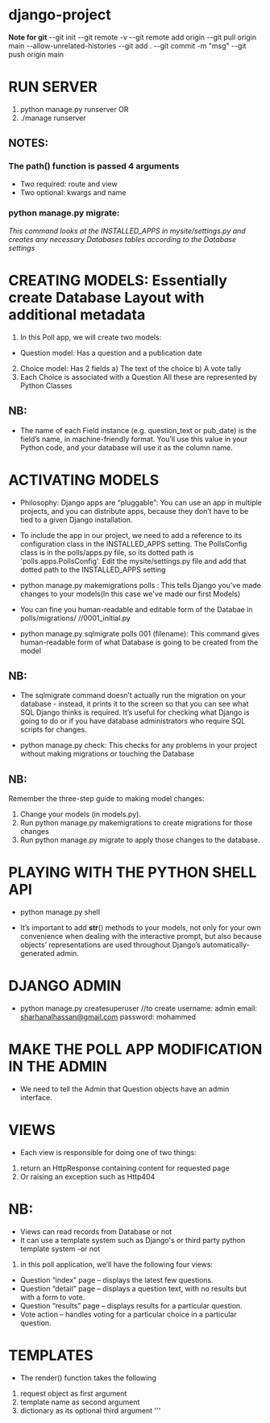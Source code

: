 # django-project


**Note for git**
--git init 
--git remote -v 
--git remote add origin <url>
--git pull origin main --allow-unrelated-histories
--git add . 
--git commit -m "msg"
--git push origin main

# RUN SERVER 
1. python manage.py runserver OR
2. ./manage runserver

## NOTES:
### The path() function is passed 4 arguments
- Two required: route and view
- Two optional: kwargs and name

### python manage.py migrate: 
*This command looks at the INSTALLED_APPS in mysite/settings.py and creates any necessary Databases tables according to the Database settings*

# CREATING MODELS: Essentially create Database Layout with additional metadata
1. In this Poll app, we will create two models:
- Question model: Has a question and a publication date
2. Choice model: Has 2 fields
    a) The text of the choice
    b) A vote tally
3. Each Choice is associated with a Question 
All these are represented by Python Classes
## NB:
- The name of each Field instance 
(e.g. question_text or pub_date) is the field’s name, 
in machine-friendly format. You’ll use this value in 
your Python code, and your database will use it as 
the column name.

# ACTIVATING MODELS
- Philosophy:
Django apps are “pluggable”: You can use an app in 
multiple projects, and you can distribute apps, 
because they don’t have to be tied to a given 
Django installation.
- To include the app in our project, we need to 
add a reference to its configuration class in the 
INSTALLED_APPS setting. The PollsConfig class is 
in the polls/apps.py file, so its dotted path 
is 'polls.apps.PollsConfig'. Edit the mysite/settings.py file 
and add that dotted path to the INSTALLED_APPS setting

- python manage.py makemigrations polls : This tells 
Django you've made changes to your models(In this case we've
made our first Models)

- You can fine you human-readable and editable form of 
the Databae in polls/migrations/<filename> //0001_initial.py

- python manage.py sqlmigrate polls 001 (filename): This command gives 
human-readable form of what Database is going to be created 
from the model

## NB:
- The sqlmigrate command doesn’t actually run the migration 
on your database - instead, it prints it to the screen so that 
you can see what SQL Django thinks is required. It’s useful 
for checking what Django is going to do or if you have database 
administrators who require SQL scripts for changes.

- python manage.py check: This checks for any problems
in your project without making migrations or touching 
the Database

## NB:
Remember the three-step guide to making model changes:

1. Change your models (in models.py).
2. Run python manage.py makemigrations <app-name> to create migrations for those changes
3. Run python manage.py migrate to apply those changes to the database.

# PLAYING WITH THE PYTHON SHELL API
- python manage.py shell

- It’s important to add __str__() methods to your models, not only for your own convenience when dealing with the interactive prompt, but also because objects’ representations are used throughout Django’s automatically-generated admin.

# DJANGO ADMIN
- python manage.py createsuperuser //to create
username: admin
email: sharhanalhassan@gmail.com
password: mohammed

# MAKE THE POLL APP MODIFICATION IN THE ADMIN
- We need to tell the Admin that Question objects have 
an admin interface.

# VIEWS
- Each view is responsible for doing one of two things:
1. return an HttpResponse containing content for requested page
2. Or raising an exception such as Http404 

# NB: 
- Views can read records from Database or not
- It can use a template system such as Django's or third party python 
template system -or not 
1. in this poll application, we’ll have the following four views:

- Question “index” page – displays the latest few questions.
- Question “detail” page – displays a question text, with no results but with a form to vote.
- Question “results” page – displays results for a particular question.
- Vote action – handles voting for a particular choice in a particular question.

# TEMPLATES
- The render() function takes the following 
1. request object as first argument 
2. template name as second argument 
3. dictionary as its optional third argument 
'''